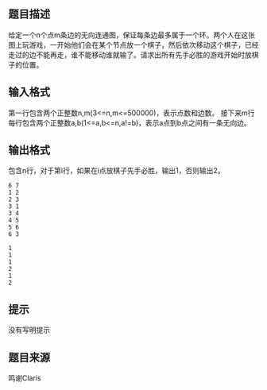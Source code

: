 


## 题目描述
给定一个n个点m条边的无向连通图，保证每条边最多属于一个环。两个人在这张图上玩游戏，一开始他们会在某个节点放一个棋子，然后依次移动这个棋子，已经走过的边不能再走，谁不能移动谁就输了。请求出所有先手必胜的游戏开始时放棋子的位置。
## 输入格式
第一行包含两个正整数n,m(3<=n,m<=500000)，表示点数和边数。
接下来m行每行包含两个正整数a,b(1<=a,b<=n,a!=b)，表示a点到b点之间有一条无向边。
## 输出格式
包含n行，对于第i行，如果在i点放棋子先手必胜，输出1，否则输出2。

```input1
6 7
1 2
2 3
3 1
3 4
4 5
5 6
6 3

```

```output1
1
1
1
2
1
2
```

## 提示
没有写明提示
## 题目来源
鸣谢Claris



